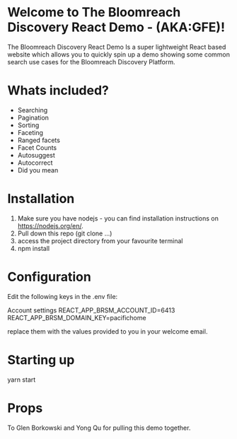 # Welcome to The Bloomreach Discovery React Demo - (AKA:GFE)!
The Bloomreach Discovery React Demo Is a super lightweight React based website which allows you to quickly spin up a demo showing some common search use cases for the Bloomreach Discovery Platform.

# Whats included?
- Searching
- Pagination
- Sorting
- Faceting 
- Ranged facets
- Facet Counts
- Autosuggest
- Autocorrect
- Did you mean

# Installation
1) Make sure you have nodejs - you can find installation instructions on https://nodejs.org/en/.
2) Pull down this repo (git clone ...)
3) access the project directory from your favourite terminal 
4) npm install

# Configuration
Edit the following keys in the .env file:

Account settings
REACT_APP_BRSM_ACCOUNT_ID=6413
REACT_APP_BRSM_DOMAIN_KEY=pacifichome

replace them with the values provided to you in your welcome email.  

# Starting up
yarn start

# Props
To Glen Borkowski and Yong Qu for pulling this demo together.